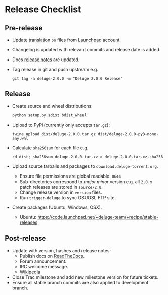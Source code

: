 # Release Checklist

## Pre-release

- Update [translation] `po` files from [Launchpad] account.
- Changelog is updated with relevant commits and release date is added.
- Docs [release notes] are updated.
- Tag release in git and push upstream e.g.

      git tag -a deluge-2.0.0 -m "Deluge 2.0.0 Release"

## Release

- Create source and wheel distributions:

      python setup.py sdist bdist_wheel

- Upload to PyPi (currently only accepts `tar.gz`):

      twine upload dist/deluge-2.0.0.tar.gz dist/deluge-2.0.0-py3-none-any.whl

- Calculate `sha256sum` for each file e.g.

      cd dist; sha256sum deluge-2.0.0.tar.xz > deluge-2.0.0.tar.xz.sha256

- Upload source tarballs and packages to `download.deluge-torrent.org`.
  - Ensure file permissions are global readable: `0644`
  - Sub-directories correspond to _major.minor_ version e.g. all `2.0.x` patch
    releases are stored in `source/2.0`.
  - Change release version in `version` files.
  - Run `trigger-deluge` to sync OSUOSL FTP site.
- Create packages (Ubuntu, Windows, OSX).
  - Ubuntu: <https://code.launchpad.net/~deluge-team/+recipe/stable-releases>

## Post-release

- Update with version, hashes and release notes:
  - Publish docs on [ReadTheDocs].
  - Forum announcement.
  - IRC welcome message.
  - [Wikipedia]
- Close Trac milestone and add new milestone version for future tickets.
- Ensure all stable branch commits are also applied to development branch.

[readthedocs]: https://deluge.readthedocs.io
[wikipedia]: http://en.wikipedia.org/wiki/Deluge_%28software%29
[launchpad]: https://translations.launchpad.net/deluge
[translation]: ../../contributing/translations.md
[release notes]: ../../release/index.md
